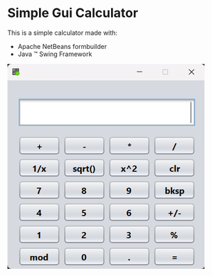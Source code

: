 # Simple Gui Calculator
This is a simple calculator made with:
* Apache NetBeans formbuilder
* Java :tm: Swing Framework

![Demo screenshot](https://github.com/akshatGupta2/JavaCalculator/blob/main/res/screenshot.png)
